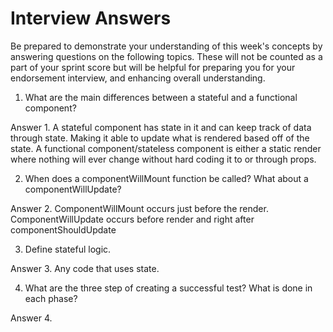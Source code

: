 # Interview Answers
Be prepared to demonstrate your understanding of this week's concepts by answering questions on the following topics. These will not be counted as a part of your sprint score but will be helpful for preparing you for your endorsement interview, and enhancing overall understanding.

1. What are the main differences between a stateful and a functional component?

Answer 1. A stateful component has state in it and can keep track of data through state. Making it able to update what is rendered based off of the state. A functional component/stateless component is either a static render where nothing will ever change without hard coding it to or through props.

2. When does a componentWillMount function be called? What about a componentWillUpdate?

Answer 2. ComponentWillMount occurs just before the render. ComponentWillUpdate occurs before render and right after componentShouldUpdate

3. Define stateful logic.

Answer 3. Any code that uses state.

4. What are the three step of creating a successful test? What is done in each phase?

Answer 4.
